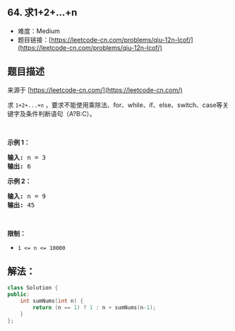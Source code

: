 ## 64. 求1+2+…+n

- 难度：Medium
- 题目链接：[https://leetcode-cn.com/problems/qiu-12n-lcof/](https://leetcode-cn.com/problems/qiu-12n-lcof/)


## 题目描述

来源于 [https://leetcode-cn.com/](https://leetcode-cn.com/)

<p>求 <code>1+2+...+n</code> ，要求不能使用乘除法、for、while、if、else、switch、case等关键字及条件判断语句（A?B:C）。</p>

<p>&nbsp;</p>

<p><strong>示例 1：</strong></p>

<pre><strong>输入:</strong> n = 3
<strong>输出:&nbsp;</strong>6
</pre>

<p><strong>示例 2：</strong></p>

<pre><strong>输入:</strong> n = 9
<strong>输出:&nbsp;</strong>45
</pre>

<p>&nbsp;</p>

<p><strong>限制：</strong></p>

<ul>
	<li><code>1 &lt;= n&nbsp;&lt;= 10000</code></li>
</ul>


## 解法：

```c++
class Solution {
public:
    int sumNums(int n) {
        return (n == 1) ? 1 : n + sumNums(n-1);
    }
};
```